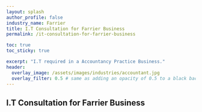 ```yaml
---
layout: splash 
author_profile: false 
industry_name: Farrier
title: I.T Consultation for Farrier Business
permalink: /it-consultation-for-farrier-business

toc: true
toc_sticky: true

excerpt: "I.T required in a Accountancy Practice Business."
header:
  overlay_image: /assets/images/industries/accountant.jpg
  overlay_filter: 0.5 # same as adding an opacity of 0.5 to a black background
---
```


## I.T Consultation for Farrier Business